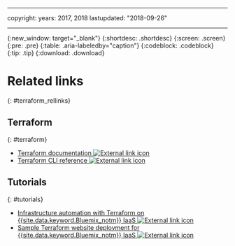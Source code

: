 
---

copyright:
  years: 2017, 2018
lastupdated: "2018-09-26"

---

{:new_window: target="_blank"}
{:shortdesc: .shortdesc}
{:screen: .screen}
{:pre: .pre}
{:table: .aria-labeledby="caption"}
{:codeblock: .codeblock}
{:tip: .tip}
{:download: .download}


# Related links
{: #terraform_rellinks}

## Terraform
{: #terraform}

- [Terraform documentation ![External link icon](../icons/launch-glyph.svg "External link icon")](https://www.terraform.io/docs/)
- [Terraform CLI reference ![External link icon](../icons/launch-glyph.svg "External link icon")](https://www.terraform.io/docs/commands/index.html)

## Tutorials
{: #tutorials}

- [Infrastructure automation with Terraform on {{site.data.keyword.Bluemix_notm}} IaaS ![External link icon](../icons/launch-glyph.svg "External link icon")](https://developer.ibm.com/recipes/tutorials/infrastructure-automation-with-terraform-on-ibm-cloud-iaas/)
- [Sample Terraform website deployment for {{site.data.keyword.Bluemix_notm}} IaaS ![External link icon](../icons/launch-glyph.svg "External link icon")](https://github.com/stevestrutt/web-single-dc)
